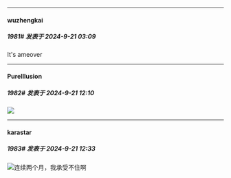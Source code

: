 ﻿
*****

####  wuzhengkai  
##### 1981#       发表于 2024-9-21 03:09

It's ameover


*****

####  PureIllusion  
##### 1982#       发表于 2024-9-21 12:10

<img src="https://p.sda1.dev/19/c8c7158d06397ca57b83d8af7343b02d/【_holoGTA】 HANK HAWATSON 16-32 screenshot.png" referrerpolicy="no-referrer">


*****

####  karastar  
##### 1983#       发表于 2024-9-21 12:33

<img src="https://static.saraba1st.com/image/smiley/face2017/125.png" referrerpolicy="no-referrer">连续两个月，我承受不住啊

